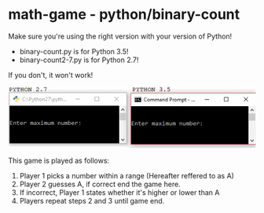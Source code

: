 # math-game - python/binary-count

Make sure you're using the right version with your version of Python!

* binary-count.py is for Python 3.5!
* binary-count2-7.py is for Python 2.7!

If you don't, it won't work!

![Python 2.7 crashing when taking input](https://raw.githubusercontent.com/Poccket/math-game/master/python/binary-count/python27v35.gif)

This game is played as follows:

1. Player 1 picks a number within a range (Hereafter reffered to as A)
2. Player 2 guesses A, if correct end the game here.
3. If incorrect, Player 1 states whether it's higher or lower than A
4. Players repeat steps 2 and 3 until game end.